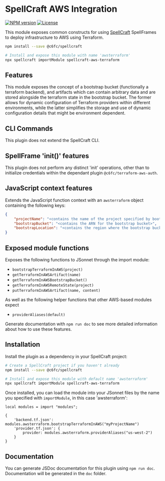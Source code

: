 # SpellCraft AWS Integration

[![NPM version](https://img.shields.io/npm/v/@c6fc/spellcraft-aws-terraform.svg?style=flat)](https://www.npmjs.com/package/@c6fc/spellcraft-aws-terraform)
[![License](https://img.shields.io/npm/l/@c6fc/spellcraft-aws-terraform.svg?style=flat)](https://opensource.org/licenses/MIT)

This module exposes common constructs for using [SpellCraft](https://github.com/@c6fc/spellcraft) SpellFrames to deploy infrastructure to AWS using Terraform.

```sh
npm install --save @c6fc/spellcraft

# Install and expose this module with name 'awsterraform'
npx spellcraft importModule spellcraft-aws-terraform
```

## Features

This module exposes the concept of a bootstrap bucket (functionally a terraform backend), and artifacts which can contain arbitrary data and are stored alongside the terraform state in the bootstrap bucket. The former allows for dynamic configuration of Terraform providers within different environments, while the latter simplifies the storage and use of dynamic configuration details that might be environment dependent.

## CLI Commands

This plugin does not extend the SpellCraft CLI.

## SpellFrame 'init()' features

This plugin does not perform any distinct 'init' operations, other than to initialize credentials within the dependant plugin `@c6fc/terraform-aws-auth`.

## JavaScript context features

Extends the JavaScript function context with an `awsterraform` object containing the following keys:

```JSON
{ 
	"projectName": "<contains the name of the project specified by bootstrapTerraformInAWS()>",
	"bootstrapBucket": "<contains the ARN for the bootstrap bucket>",
	"bootstrapLocation": "<contains the region where the bootstrap bucket is located>"
}
```

## Exposed module functions

Exposes the following functions to JSonnet through the import module:

*	`bootstrapTerraformInAWS(project)`
*	`getTerraformInAWSArtifact(name)`
*	`getTerraformInAWSBootstrapBucket()`
*	`getTerraformInAWSRemoteState(project)`
*	`putTerraformInAWSArtifact(name, content)`

As well as the following helper functions that other AWS-based modules expect

*	`providerAliases(default)`


Generate documentation with `npm run doc` to see more detailed information about how to use these features.


## Installation

Install the plugin as a dependency in your SpellCraft project:

```bash
# Create a SpellCraft project if you haven't already
npm install --save @c6fc/spellcraft

# Install and expose this module with default name 'awsterraform'
npx spellcraft importModule spellcraft-aws-terraform
```

Once installed, you can load the module into your JSonnet files by the name you specified with `importModule`, in this case 'awsterraform':

```jsonnet
local modules = import "modules";

{
	'backend.tf.json': modules.awsterraform.bootstrapTerraformInAWS("myProjectName")
	'provider.tf.json': {
		provider: modules.awsterraform.providerAliases("us-west-2")
	}
}
```

## Documentation

You can generate JSDoc documentation for this plugin using `npm run doc`. Documentation will be generated in the `doc` folder.